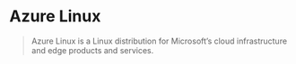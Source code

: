 # Azure Linux
> Azure Linux is a Linux distribution for Microsoft’s cloud infrastructure and edge products and services.